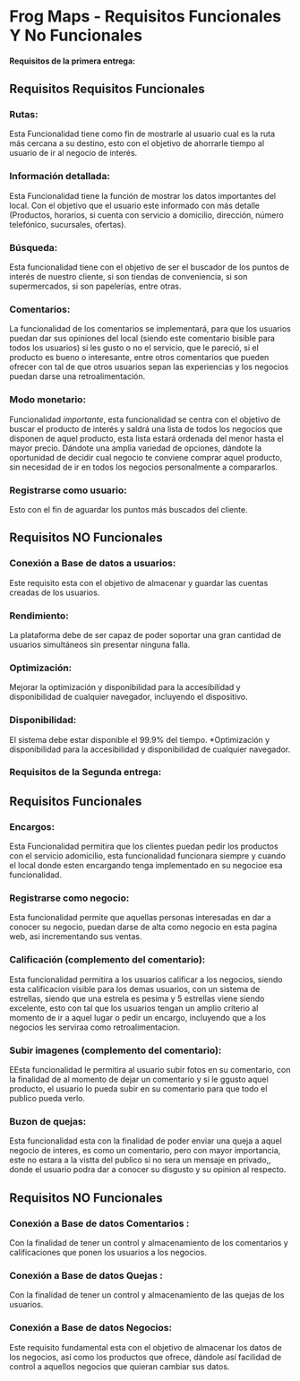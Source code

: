 # Frog Maps - Requisitos Funcionales Y No Funcionales
#### Requisitos de la primera entrega:
## Requisitos Requisitos Funcionales 

### Rutas: 
Esta Funcionalidad tiene como fin de mostrarle al usuario cual es la ruta más cercana a su destino, esto con el objetivo de ahorrarle tiempo al usuario de ir al negocio de interés.

### Información detallada:
Esta Funcionalidad tiene la función de mostrar los datos importantes del local.
Con el objetivo que el usuario este informado con más detalle (Productos, horarios, si cuenta 
con servicio a domicilio, dirección, número telefónico, sucursales, ofertas).

### Búsqueda: 
Esta funcionalidad tiene con el objetivo de ser el buscador de los puntos de interés de nuestro cliente, si son tiendas de conveniencia, si son supermercados, si son papelerías, entre otras.

### Comentarios:
La funcionalidad de los comentarios se implementará, para que los usuarios puedan dar sus opiniones del local (siendo este comentario bisible para todos los usuarios) si les gusto o no el servicio, que le pareció, si el producto es bueno o interesante, entre otros comentarios que pueden ofrecer con tal de que otros usuarios sepan las experiencias y los negocios puedan darse una retroalimentación.

### Modo monetario:
Funcionalidad *importante*, esta funcionalidad se centra con el objetivo de buscar el producto de interés y saldrá una lista de todos los negocios que disponen de aquel producto, esta lista estará ordenada del menor hasta el mayor precio. Dándote una amplia variedad de opciones, dándote la oportunidad de decidir cual negocio te conviene comprar aquel producto, sin necesidad de ir en todos los negocios personalmente a compararlos.

### Registrarse como usuario:
Esto con el fin de aguardar los puntos más buscados del cliente.

## Requisitos NO Funcionales 

### Conexión a Base de datos a usuarios:
Este requisito esta con el objetivo de almacenar y guardar las cuentas creadas de los usuarios.

### Rendimiento:
La plataforma debe de ser capaz de poder soportar una gran cantidad de usuarios simultáneos sin presentar ninguna falla.

### Optimización:
Mejorar la optimización y disponibilidad para la accesibilidad y disponibilidad de cualquier navegador, incluyendo el dispositivo.
### Disponibilidad:
El sistema debe estar disponible el 99.9% del tiempo. *Optimización y disponibilidad para la accesibilidad y disponibilidad de cualquier navegador.



### Requisitos de la Segunda entrega:
## Requisitos Funcionales

### Encargos:
Esta Funcionalidad permitira que los clientes puedan pedir los productos con el servicio adomicilio, esta funcionalidad funcionara siempre y cuando el local donde esten encargando tenga implementado en su negocioe esa funcionalidad.

### Registrarse como negocio:
Esta funcionalidad permite que aquellas personas interesadas en dar a conocer su negocio, puedan darse de alta como negocio en esta pagina web, asi incrementando sus ventas.

### Calificación (complemento del comentario):
Esta funcionalidad permitira a los usuarios calificar a los negocios, siendo esta calificacion visible para los demas usuarios, con un sistema de estrellas, siendo que una estrela es pesima y 5 estrellas viene siendo excelente, esto con tal que los usuarios tengan un amplio criterio al momento de ir a aquel lugar o pedir un encargo, incluyendo que a los negocios les serviraa como retroalimentacion.

### Subir imagenes (complemento del comentario):
EEsta funcionalidad le permitira al usuario subir fotos en su comentario, con la finalidad de al momento de dejar un comentario y si le ggusto aquel producto, el usuario lo pueda subir en su comentario para que todo el publico pueda verlo.

### Buzon de quejas:
Esta funcionalidad esta con la finalidad de poder enviar una queja a aquel negocio de interes, es como un comentario, pero con mayor importancia, este no estara a la vistta del publico si no sera un mensaje en privado,, donde el usuario podra dar a conocer su disgusto y su opinion al respecto.


## Requisitos NO Funcionales

### Conexión a Base de datos Comentarios :
Con la finalidad de tener un control y almacenamiento de los comentarios y calificaciones que ponen los usuarios a los negocios.
### Conexión a Base de datos Quejas :
Con la finalidad de tener un control y almacenamiento de las quejas de los usuarios.
### Conexión a Base de datos Negocios:
Este requisito fundamental esta con el objetivo de almacenar los datos de los negocios, así como los productos que ofrece, dándole así facilidad de control a aquellos negocios que quieran cambiar sus datos.

